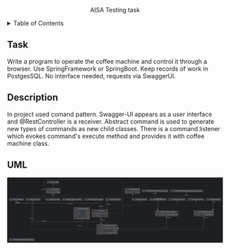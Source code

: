 <p align="center">
    AISA Testing task
</p>

<details>
  <summary>Table of Contents</summary>
  <ol>
    <li><a href="#task">Task</a></li>
    <li><a href="#description">Descriprion</a></li>
    <li><a href="#uml">UML</a></li>
  </ol>
</details>

## Task
Write a program to operate the coffee machine and control it through a browser.
Use SpringFramework or SpringBoot.
Keep records of work in PostgesSQL.
No interface needed, requests via SwaggerUI.

## Description
In project used comand pattern. Swagger-UI appears as a user interface and @RestController
is a receiver. Abstract command is used to generate new types of commands as new child
classes. There is a command listener which evokes command's execute method and provides
it with coffee machine class.

## UML
<img src="projectDiagram.png"/>
